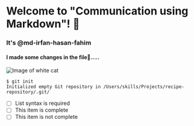 # Welcome to "Communication using Markdown"! 👋
### It's @md-irfan-hasan-fahim
#### I made some changes in the file📂.....
![Image of white cat](https://static.pexels.com/photos/45201/kitty-cat-kitten-pet-45201.jpeg)

```
$ git init
Initialized empty Git repository in /Users/skills/Projects/recipe-repository/.git/
```


- [ ] List syntax is required
- [ ] This item is complete
- [ ] This item is not complete
